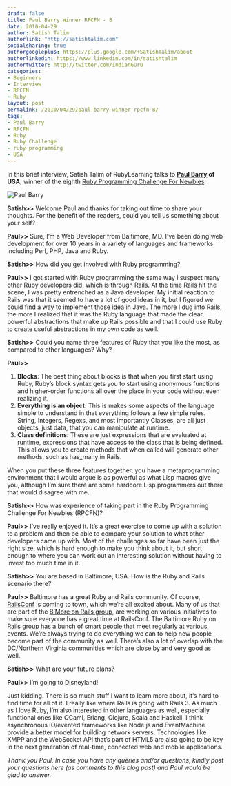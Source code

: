 ```yaml
---
draft: false
title: Paul Barry Winner RPCFN - 8
date: 2010-04-29
author: Satish Talim
authorlink: "http://satishtalim.com"
socialsharing: true
authorgoogleplus: https://plus.google.com/+SatishTalim/about
authorlinkedin: https://www.linkedin.com/in/satishtalim
authortwitter: http://twitter.com/IndianGuru
categories:
- Beginners
- Interview
- RPCFN
- Ruby
layout: post
permalink: /2010/04/29/paul-barry-winner-rpcfn-8/
tags:
- Paul Barry
- RPCFN
- Ruby
- Ruby Challenge
- ruby programming
- USA
---
```

In this brief interview, Satish Talim of RubyLearning talks to **[Paul
Barry](http://twitter.com/pjb3) of USA**, winner of the eighth [Ruby
Programming Challenge For
Newbies](2010/04/07/rpcfn-xml-transformer---8/).<!--more-->

![Paul
Barry](http://www.rubylearning.com/images/paulbarry.jpg "Paul Barry")

**Satish\>\>** Welcome Paul and thanks for taking out time to share your
thoughts. For the benefit of the readers, could you tell us something
about your self?

**Paul\>\>** Sure, I’m a Web Developer from Baltimore, MD. I’ve been
doing web development for over 10 years in a variety of languages and
frameworks including Perl, PHP, Java and Ruby.

**Satish\>\>** How did you get involved with Ruby programming?

**Paul\>\>** I got started with Ruby programming the same way I suspect
many other Ruby developers did, which is through Rails. At the time
Rails hit the scene, I was pretty entrenched as a Java developer. My
initial reaction to Rails was that it seemed to have a lot of good ideas
in it, but I figured we could find a way to implement those idea in
Java. The more I dug into Rails, the more I realized that it was the
Ruby language that made the clear, powerful abstractions that make up
Rails possible and that I could use Ruby to create useful abstractions
in my own code as well.

**Satish\>\>** Could you name three features of Ruby that you like the
most, as compared to other languages? Why?

**Paul\>\>**

1.  **Blocks**: The best thing about blocks is that when you first start
    using Ruby, Ruby’s block syntax gets you to start using anonymous
    functions and higher-order functions all over the place in your code
    without even realizing it.
2.  **Everything is an object**: This is makes some aspects of the
    language simple to understand in that everything follows a few
    simple rules. String, Integers, Regexs, and most importantly
    Classes, are all just objects, just data, that you can manipulate at
    runtime.
3.  **Class definitions**: These are just expressions that are evaluated
    at runtime, expressions that have access to the class that is being
    defined. This allows you to create methods that when called will
    generate other methods, such as has\_many in Rails.

When you put these three features together, you have a metaprogramming
environment that I would argue is as powerful as what Lisp macros give
you, although I’m sure there are some hardcore Lisp programmers out
there that would disagree with me.

**Satish\>\>** How was experience of taking part in the Ruby Programming
Challenge For Newbies (RPCFN)?

**Paul\>\>** I’ve really enjoyed it. It’s a great exercise to come up
with a solution to a problem and then be able to compare your solution
to what other developers came up with. Most of the challenges so far
have been just the right size, which is hard enough to make you think
about it, but short enough to where you can work out an interesting
solution without having to invest too much time in it.

**Satish\>\>** You are based in Baltimore, USA. How is the Ruby and
Rails scenario there?

**Paul\>\>** Baltimore has a great Ruby and Rails community. Of course,
[RailsConf](http://www.railsconf.com/) is coming to town, which we’re
all excited about. Many of us that are part of the [B’More on Rails
group](http://bmoreonrails.org/), are working on various initiatives to
make sure everyone has a great time at RailsConf. The Baltimore Ruby on
Rails group has a bunch of smart people that meet regularly at various
events. We’re always trying to do everything we can to help new people
become part of the community as well. There’s also a lot of overlap with
the DC/Northern Virginia communities which are close by and very good as
well.

**Satish\>\>** What are your future plans?

**Paul\>\>** I’m going to Disneyland!

Just kidding. There is so much stuff I want to learn more about, it’s
hard to find time for all of it. I really like where Rails is going with
Rails 3. As much as I love Ruby, I’m also interested in other languages
as well, especially functional ones like OCaml, Erlang, Clojure, Scala
and Haskell. I think asynchronous IO/evented frameworks like Node.js and
EventMachine provide a better model for building network servers.
Technologies like XMPP and the WebSocket API that’s part of HTML5 are
also going to be key in the next generation of real-time, connected web
and mobile applications.

*Thank you Paul. In case you have any queries and/or questions, kindly
post your questions here (as comments to this blog post) and Paul would
be glad to answer.*
